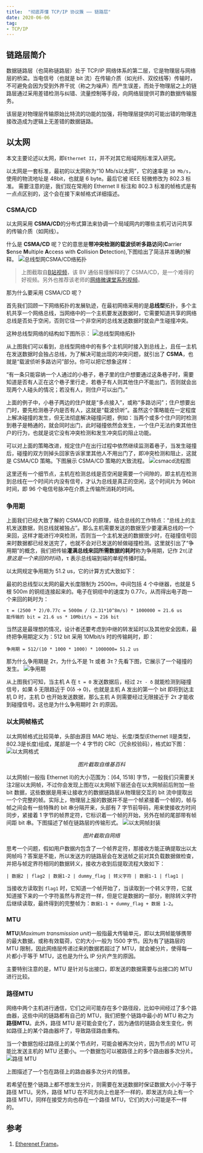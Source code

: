 ```yaml
---
title:  "彻底弄懂 TCP/IP 协议簇 —— 链路层"
date: 2020-06-06
tag:
- TCP/IP
---
```


## 链路层简介
数据链路层（也简称链路层）处于 TCP/IP 网络体系的第二层，它是物理层与网络层的桥梁。当电信号（也就是 bit 流）在传输介质（如光纤、双绞线等）传输时，不可避免会因为受到外界干扰（称之为噪声）而产生误差，而处于物理层之上的链路层通过采用差错检测与纠错、流量控制等手段，向网络层提供可靠的数据传输服务。

该层是对物理层传输原始比特流的功能的加强，将物理层提供的可能出错的物理连接改造成为逻辑上无差错的数据链路。

## 以太网
本文主要论述以太网，即`Ethernet II`，并不对其它局域网标准深入研究。

以太网是一套标准，最初的以太网称为“10 Mb/s以太网”，它的速率是 `10 Mb/s`，使用的物流地址是 48bit，也就是 6 byte。最后它被 IEEE 轻微修改为 802.3 标准。
需要注意的是，我们现在常用的 Ethernet II 标注和 802.3 标准的帧格式是有一点点区别的，这个会在接下来帧格式详细描述。

### CSMA/CD
以太网采用 **CSMA/CD**的分布式算法来协调一个局域网内的哪些主机可访问共享的传输介质（如网线）。

什么是 **CSMA/CD** 呢？它的意思是**带冲突检测的载波侦听多路访问**(**C**arrier **S**ense **M**ultiple **A**ccess with **C**ollision **D**etection),下图给出了简洁并准确的解释。
![总线型网CSMA/CD络拓扑](/assets/image/posts/2020-06-06-02.png?style=centerme)

>上图截取自[B站视频](https://www.bilibili.com/video/BV1Eb411F7nx)，该 BV 通俗易懂解释的了 CSMA/CD，是一个难得的好视频。另外也推荐该老师的[网络微课堂系列视频](https://www.bilibili.com/video/av64605483)。

那为什么要采用 CSMA/CD 呢？

首先我们回顾一下网络拓扑的发展轨迹，在最初网络采用的是**总线型**拓扑，多个主机共享一个网络总线，当网络中的一个主机要发送数据时，它需要知道共享的网络总线是否处于空闲，否则它往一个非空闲的总线发送数据时就会产生碰撞冲突。

这种总线型网络的结构如下图所示：
![总线型网络拓扑](/assets/image/posts/2020-06-06-01.png?style=centerme)

从上图我们可以看到，总线型网络中的有多个主机同时接入到总线上，且任一主机在发送数据时会独占总线，为了解决可能出现的冲突问题，就引出了 **CSMA**，也就是“载波侦听多路访问”部分。你可以把它想象这样：

“有一条只能容纳一个人通过的小巷子，巷子里的住户想要通过这条巷子时，需要知道是否有人正在这个巷子里行走，若巷子有人则其他住户不能出门，否则就会出现两个人碰头的情况；若没有人，则住户可以出门。”

上面的例子中，小巷子两边的住户就是“多点接入”，或称“多路访问”；住户想要出门时，要先检测巷子内是否有人，这就是“载波侦听”。虽然这个策略能在一定程度上解决碰撞的发生，但无法彻底解决碰撞问题，例如：当两个或多个住户同时检测到巷子是畅通的，就会同时出门，此时碰撞依然会发生，一个住户无法约束其他住户的行为，也就是说它没有冲突检测和发生冲突后的阻止功能。

可以对上面的策略改进，规定住户在出行过程中依然继续监测着巷子，当发生碰撞后，碰撞的双方则掉头回家告诉家里其他人不用出门了，即冲突检测和阻止，这就是 CSMA/CD 策略。下图展示 CSMA/CD 策略的大致流程。
![csmacd流程图](/assets/image/posts/2020-06-06-03.svg?style=centerme)

这里还有一个细节点，主机在检测总线是否空闲是需要一个间隙的，即主机在检测到总线在一个时间片内没有信号，才认为总线是真正的空闲，这个时间片为 96bit 时间，即 96 个电信号脉冲在介质上传输所消耗的时间。


### 争用期
上面我们已经大致了解的 CSMA/CD 的原理，结合总线的工作特点：“总线上的主机发送数据，则总线就被独占”。那么主机需要发送的数据至少要灌满总线的一个来回，这样才能进行冲突检测，否则当一个主机发送的数据很少时，在碰撞信号回来时数据都已经发送完了，也就不会对已发送的帧做碰撞检测。这里就引出了“争用期”的概念，我们把传输**灌满总线来回所需数据的耗时**称为争用期，记作 2τ(*注意这是一个来回的时间*)，τ 表示总线端到端的单程传播时延。

以太网规定争用期为 51.2 us，它的计算方式大致如下：

最初的总线型以太网的最大长度限制为 2500m，中间包括 4 个中继器，也就是 5 根 500m 的铜缆连接起来的。电子在铜缆中的速度为 0.77c，从而得出电子跑一个来回的耗时为：

```
τ = (2500 * 2)/0.77c = 5000m / (2.31*10^8m/s) * 1000000 ≈ 21.6 us
能传输的 bit = 21.6 us * 10Mbit/s ≈ 216 bit
```
当然这是最理想的情况，设计者还要考虑到中继的转发延时以及其他安全因素，最终把争用期定义为：512 bit 采用 10Mbit/s 时的传输耗时，即：

```
争用期 = 512/(10 * 1000 * 1000) * 1000000= 51.2 us
```

那为什么争用期是 2τ，为什么不是 1τ 或者 3τ？先看下图，它展示了一个碰撞的发生。
![争用期](/assets/image/posts/2020-06-06-04.svg?style=centerme)

从上图我们可知，当主机 A 在 `t = 0` 发送数据后，经过 `2τ - δ` 就能检测到碰撞信号，如果 δ 无限趋近于 0(δ -> 0)，也就是主机 A 发出的第一个 bit 即将到达主机 D 时，主机 D 也开始发送数据，那么主机 A 则需要经过无限接近于 2τ 才能收到碰撞信号。这也是为什么争用期时 2τ 的原因。


### 以太网帧格式
以太网帧格式比较简单，头部由源目 MAC 地址、长度/类型(Ethernet II是类型，802.3是长度)组成，尾部是一个 4 字节的 CRC（冗余校验码），格式如下图：
![以太网格式](/assets/image/posts/2020-06-06-05.png?style=centerme)
<p align="center"><em>图片截取自维基百科</em></p>

以太网帧(一般指 Ethernet II)的大小范围为：[64, 1518] 字节，一般我们只需要关注2层以太网帧，不过你会发现上图在以太网帧下层还会在以太网帧前后附加一些 bit 数据，这些数据是用来让接收方的数据链路层从物理层交互的 bit 流中提取出一个个完整的帧。实际上，物理层上报的数据并不是一个帧紧接着一个帧的，帧与帧之间会有一些特殊的 bit 串分隔开来，头部有 7 字节前导码，用来使接收方时间同步，紧接着 1 字节的帧界定符，它标识着一个帧的开始，另外在帧的尾部带有帧间距 bit 串。下图描述了帧在链路层的传输形式。
![以太网帧封装](/assets/image/posts/2020-06-06-06.jpg?style=centerme)
<p align="center"><em>图片截取自网络</em></p>

思考一个问题，假如用户数据内包含了一个帧界定符，那接收方能正确提取出以太网帧吗？答案是不能，所以发送方的链路层会在发送帧之前对其负载数据做检查，并把与帧定界符相同的数据转义，接收方收到后提取流程大致如下：
```
| 数据2 | flag2 | 数据1-2 | dummy_flag | 转义字符 | 数据1-1 | flag1 |
```
当接收方读取到 `flag1` 时，它知道一个帧开始了，当读取到一个转义字符，它就知道接下来的一个字符虽然与界定符一样，但是它是数据的一部分，剔除转义字符后继续读取，最终得到的完整帧为：`数据1-1 + dummy_flag + 数据 1-2`。


### MTU
**MTU**(*Maximum transmission unit*)一般指最大传输单元，即以太网帧能够携带的最大数据，或称有效载荷，它的大小一般为 1500 字节。因为有了链路层的 MTU 限制，因此网络层传递过来的数据若超过了 MTU，就会被分片，使得每一片都小于等于 MTU，这也是为什么 IP 分片产生的原因。

主要特别注意的是，MTU 是针对与出接口，即发送的数据需要与出接口的 MTU 进行比较。


### 路径MTU
网络中两个主机进行通信，它们之间可能存在多个路径段，比如中间经过了多个路由器，这些中间的链路都有自己的 MTU，我们把整个链路中最小的 MTU 称之为**路径MTU**。此外，路径 MTU 是可能会变化了，因为通信的链路会发生变化，例如路径上的某个路由器坏了，导致路径路由重构。

当一个数据包经过路径上的某个节点时，可能会被再次分片，因为节点的 MTU 可能比发送主机的 MTU 还要小。一个数据包可以被路径上的多个路由器多次分片。
![路径 MTU](/assets/image/posts/2020-06-06-07.svg?style=centerme)

上图描述了一个包在路径上的路由器多次分片的情景。

若希望在整个链路上都不想发生分片，则需要在发送数据时保证数据大小小于等于路径 MTU。另外，路径 MTU 在不同方向上也是不一样的，即发送方向上有一个路径 MTU，同样在接受方向也存在一个路径 MTU，它们的大小可能是不一样的。

## 参考
1. [Etherenet Frame](https://en.wikipedia.org/wiki/Ethernet_frame)。
